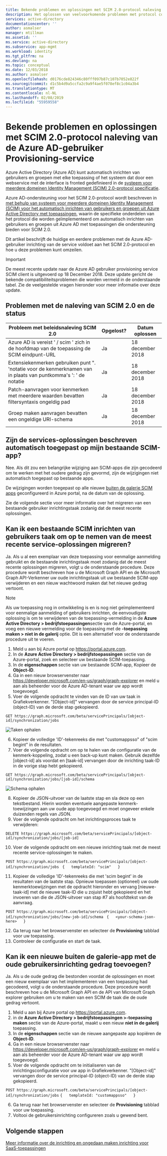 ```yaml
---
title: Bekende problemen en oplossingen met SCIM 2.0-protocol naleving van de Azure AD-gebruiker Provisioning-service | Microsoft Docs
description: Het oplossen van veelvoorkomende problemen met protocol compatibiliteit geconfronteerd bij het toevoegen van een toepassing buiten de galerie die ondersteuning biedt voor SCIM 2.0 naar Azure AD
services: active-directory
documentationcenter: ''
author: asmalser
manager: mtillman
ms.assetid: ''
ms.service: active-directory
ms.subservice: app-mgmt
ms.workload: identity
ms.tgt_pltfrm: na
ms.devlang: na
ms.topic: conceptual
ms.date: 12/03/2018
ms.author: asmalser
ms.openlocfilehash: d0176cde824346c80fff097b87c107b7052e822f
ms.sourcegitcommit: d1c5b4d9a5ccfa2c9a9f4ae5f078ef8c1c04a3b4
ms.translationtype: MT
ms.contentlocale: nl-NL
ms.lasthandoff: 02/08/2019
ms.locfileid: "55959558"
---
```

# <a name="known-issues-and-resolutions-with-scim-20-protocol-compliance-of-the-azure-ad-user-provisioning-service"></a>Bekende problemen en oplossingen met SCIM 2.0-protocol naleving van de Azure AD-gebruiker Provisioning-service

Azure Active Directory (Azure AD) kunt automatisch inrichten van gebruikers en groepen met elke toepassing of het systeem dat door een webservice met de interface is fronted gedefinieerd in de [systeem voor meerdere domeinen Identity Management (SCIM) 2.0-protocol specificatie](https://tools.ietf.org/html/draft-ietf-scim-api-19). 

Azure AD-ondersteuning voor het SCIM 2.0-protocol wordt beschreven in [met behulp van systeem voor meerdere domeinen Identity Management (SCIM) voor het automatisch inrichten van gebruikers en groepen uit Azure Active Directory met toepassingen](use-scim-to-provision-users-and-groups.md), waarin de specifieke onderdelen van het protocol die worden geïmplementeerd om automatisch inrichten van gebruikers en groepen uit Azure AD met toepassingen die ondersteuning bieden voor SCIM 2.0.

Dit artikel beschrijft de huidige en eerdere problemen met de Azure AD-gebruiker inrichting van de service voldoet aan het SCIM 2.0-protocol en hoe u deze problemen kunt omzeilen.

> [!IMPORTANT]
> De meest recente update naar de Azure AD gebruiker provisioning service SCIM client is uitgevoerd op 18 December 2018. Deze update gericht de bekende compatibiliteitsproblemen die worden vermeld in de onderstaande tabel. Zie de veelgestelde vragen hieronder voor meer informatie over deze update.

## <a name="scim-20-compliance-issues-and-status"></a>Problemen met de naleving van SCIM 2.0 en de status

| **Probleem met beleidsnaleving SCIM 2.0** |  **Opgelost?** | **Datum oplossen**  |  
|---|---|---|
| Azure AD is vereist ' / scim ' zich in de hoofdmap van de toepassing de SCIM eindpunt-URL  | Ja  |  18 december 2018 | 
| Extensiekenmerken gebruiken punt ". 'notatie voor de kenmerknamen van in plaats van puntkomma's ': ' de notatie |  Ja  | 18 december 2018  | 
|  Patch-aanvragen voor kenmerken met meerdere waarden bevatten filtersyntaxis ongeldig pad | Ja  |  18 december 2018  | 
|  Groep maken aanvragen bevatten een ongeldige URI-schema | Ja  |  18 december 2018  |  

## <a name="were-the-services-fixes-described-automatically-applied-to-my-pre-existing-scim-app"></a>Zijn de services-oplossingen beschreven automatisch toegepast op mijn bestaande SCIM-app?

Nee. Als dit zou een belangrijke wijziging aan SCIM-apps die zijn gecodeerd om te werken met het oudere gedrag zijn gevormd, zijn de wijzigingen niet automatisch toegepast op bestaande apps.

De wijzigingen worden toegepast op alle nieuwe [buiten de galerie SCIM apps](configure-single-sign-on-non-gallery-applications.md) geconfigureerd in Azure portal, na de datum van de oplossing.

Zie de volgende sectie voor meer informatie over het migreren van een bestaande gebruiker inrichtingstaak zodanig dat de meest recente oplossingen.

## <a name="can-i-migrate-an-existing-scim-based-user-provisioning-job-to-include-the-latest-service-fixes"></a>Kan ik een bestaande SCIM inrichten van gebruikers taak om op te nemen van de meest recente service-oplossingen migreren?

Ja. Als u al een exemplaar van deze toepassing voor eenmalige aanmelding gebruikt en de bestaande inrichtingstaak moet zodanig dat de meest recente oplossingen migreren, volgt u de onderstaande procedure. Deze procedure wordt beschreven hoe u de Microsoft Graph API en de Microsoft Graph API-Verkenner uw oude inrichtingstaak uit uw bestaande SCIM-app verwijderen en een nieuw wachtwoord maken dat het nieuwe gedrag vertoont.

> [!NOTE]
> Als uw toepassing nog in ontwikkeling is en is nog niet geïmplementeerd voor eenmalige aanmelding of gebruikers inrichten, de eenvoudigste oplossing is om te verwijderen van de toepassing-vermelding in de **Azure Active Directory > bedrijfstoepassingen**sectie van de Azure-portal, en voeg een nieuwe vermelding voor de toepassing met de **-toepassing maken > niet in de galerij** optie. Dit is een alternatief voor de onderstaande procedure uit te voeren.
 
1. Meld u aan bij Azure portal op https://portal.azure.com.
2. In de **Azure Active Directory > bedrijfstoepassingen** sectie van de Azure-portal, zoek en selecteer uw bestaande SCIM-toepassing.
3.  In de **eigenschappen** sectie van uw bestaande SCIM-app, Kopieer de **Object-ID**.
4.  Ga in een nieuw browservenster naar https://developer.microsoft.com/en-us/graph/graph-explorer en meld u aan als beheerder voor de Azure AD-tenant waar uw app wordt toegevoegd.
5. Voer de volgende opdracht te vinden van de ID van uw taak in Grafiekverkenner. "[Object-id]" vervangen door de service principal-ID (object-ID) van de derde stap gekopieerd.
 
 `GET https://graph.microsoft.com/beta/servicePrincipals/[object-id]/synchronization/jobs` 

 ![Taken ophalen](./media/application-provisioning-config-problem-scim-compatibility/get-jobs.PNG "taken ophalen") 


6. Kopieer de volledige 'ID'-tekenreeks die met "customappsso" of "scim begint" in de resultaten.
7. Voer de volgende opdracht om op te halen van de configuratie van de kenmerk-koppeling, zodat u een back-up kunt maken. Gebruik dezelfde [object-id] als voordat en [taak-id] vervangen door de inrichting taak-ID in de vorige stap hebt gekopieerd.
 
 `GET https://graph.microsoft.com/beta/servicePrincipals/[object-id]/synchronization/jobs/[job-id]/schema`
 
 ![Schema ophalen](./media/application-provisioning-config-problem-scim-compatibility/get-schema.PNG "Schema ophalen") 

8. Kopieer de JSON-uitvoer van de laatste stap en sla deze op een tekstbestand. Hierin worden eventuele aangepaste kenmerk-toewijzingen aan uw oude app toegevoegd en moet ongeveer enkele duizenden regels van JSON.
9. Voer de volgende opdracht om het inrichtingsproces taak te verwijderen:
 
 `DELETE https://graph.microsoft.com/beta/servicePrincipals/[object-id]/synchronization/jobs/[job-id]`

10. Voer de volgende opdracht om een nieuwe inrichting taak met de meest recente service-oplossingen te maken.

 `POST https://graph.microsoft.com/beta/servicePrincipals/[object-id]/synchronization/jobs `
 `{   templateId: "scim"   } `
   
11. Kopieer de volledige 'ID'-tekenreeks die met 'scim begint' in de resultaten van de laatste stap. Opnieuw toepassen (optioneel) uw oude kenmerktoewijzingen met de opdracht hieronder en vervang [nieuwe-taak-id] met de nieuwe taak-ID die u zojuist hebt gekopieerd en het invoeren van die de JSON-uitvoer van stap #7 als hoofdtekst van de aanvraag.

 `POST https://graph.microsoft.com/beta/servicePrincipals/[object-id]/synchronization/jobs/[new-job-id]/schema `
 `{   <your-schema-json-here>   }`

12. Ga terug naar het browservenster en selecteer de **Provisioning** tabblad voor uw toepassing.
13. Controleer de configuratie en start de taak. 

## <a name="can-i-add-a-new-non-gallery-app-that-has-the-old-user-provisioning-behavior"></a>Kan ik een nieuwe buiten de galerie-app met de oude gebruikersinrichting gedrag toevoegen?

Ja. Als u de oude gedrag die bestonden voordat de oplossingen en moet een nieuw exemplaar van het implementeren van een toepassing had gecodeerd, volgt u de onderstaande procedure. Deze procedure wordt beschreven hoe u de Microsoft Graph API en de API van Microsoft Graph explorer gebruiken om u te maken van een SCIM de taak die de oude gedrag vertoont.
 
1.  Meld u aan bij Azure portal op https://portal.azure.com.
2. in de **Azure Active Directory > bedrijfstoepassingen >-toepassing maken** sectie van de Azure-portal, maakt u een nieuw **niet in de galerij** toepassing.
3.  In de **eigenschappen** sectie van de nieuwe aangepaste app kopiëren de **Object-ID**.
4.  Ga in een nieuw browservenster naar https://developer.microsoft.com/en-us/graph/graph-explorer en meld u aan als beheerder voor de Azure AD-tenant waar uw app wordt toegevoegd.
5. Voer de volgende opdracht om te initialiseren van de inrichtingsconfiguratie voor uw app in Grafiekverkenner.
"[Object-id]" vervangen door de service principal-ID (object-ID) van de derde stap gekopieerd.

 `POST https://graph.microsoft.com/beta/servicePrincipals/[object-id]/synchronization/jobs`
 `{   templateId: "customappsso"   }`
 
6. Ga terug naar het browservenster en selecteer de **Provisioning** tabblad voor uw toepassing.
7. Voltooi de gebruikersinrichting configureren zoals u gewend bent.


## <a name="next-steps"></a>Volgende stappen
[Meer informatie over de inrichting en ongedaan maken inrichting voor SaaS-toepassingen](user-provisioning.md)

